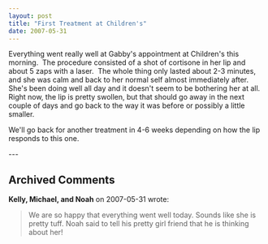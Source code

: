 ```yaml
---
layout: post
title: "First Treatment at Children's"
date: 2007-05-31
---
```


<p>Everything went really well at Gabby's appointment at Children's this morning.  The procedure consisted of a shot of cortisone in her lip and about 5 zaps with a laser.  The whole thing only lasted about 2-3 minutes, and she was calm and back to her normal self almost immediately after.  She's been doing well all day and it doesn't seem to be bothering her at all.  Right now, the lip is pretty swollen, but that should go away in the next couple of days and go back to the way it was before or possibly a little smaller.</p>
<p>We'll go back for another treatment in 4-6 weeks depending on how the lip responds to this one.</p>
---

## Archived Comments

**Kelly, Michael, and Noah** on 2007-05-31 wrote:

> We are so happy that everything went well today.  Sounds like she is pretty tuff.  Noah said to tell his pretty girl friend that he is thinking about her!

